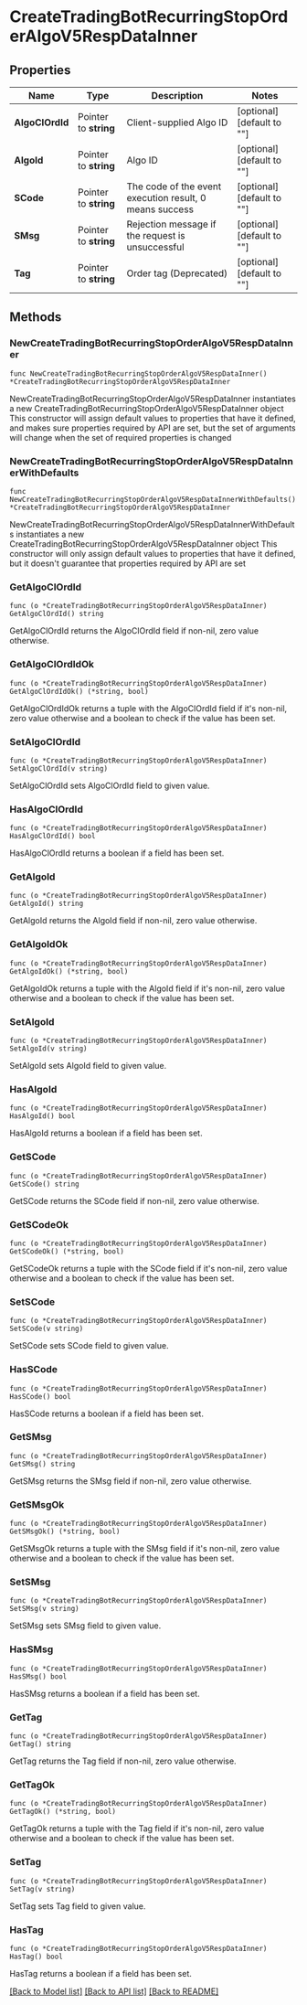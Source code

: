 # CreateTradingBotRecurringStopOrderAlgoV5RespDataInner

## Properties

Name | Type | Description | Notes
------------ | ------------- | ------------- | -------------
**AlgoClOrdId** | Pointer to **string** | Client-supplied Algo ID | [optional] [default to ""]
**AlgoId** | Pointer to **string** | Algo ID | [optional] [default to ""]
**SCode** | Pointer to **string** | The code of the event execution result, 0 means success | [optional] [default to ""]
**SMsg** | Pointer to **string** | Rejection message if the request is unsuccessful | [optional] [default to ""]
**Tag** | Pointer to **string** | Order tag  (Deprecated) | [optional] [default to ""]

## Methods

### NewCreateTradingBotRecurringStopOrderAlgoV5RespDataInner

`func NewCreateTradingBotRecurringStopOrderAlgoV5RespDataInner() *CreateTradingBotRecurringStopOrderAlgoV5RespDataInner`

NewCreateTradingBotRecurringStopOrderAlgoV5RespDataInner instantiates a new CreateTradingBotRecurringStopOrderAlgoV5RespDataInner object
This constructor will assign default values to properties that have it defined,
and makes sure properties required by API are set, but the set of arguments
will change when the set of required properties is changed

### NewCreateTradingBotRecurringStopOrderAlgoV5RespDataInnerWithDefaults

`func NewCreateTradingBotRecurringStopOrderAlgoV5RespDataInnerWithDefaults() *CreateTradingBotRecurringStopOrderAlgoV5RespDataInner`

NewCreateTradingBotRecurringStopOrderAlgoV5RespDataInnerWithDefaults instantiates a new CreateTradingBotRecurringStopOrderAlgoV5RespDataInner object
This constructor will only assign default values to properties that have it defined,
but it doesn't guarantee that properties required by API are set

### GetAlgoClOrdId

`func (o *CreateTradingBotRecurringStopOrderAlgoV5RespDataInner) GetAlgoClOrdId() string`

GetAlgoClOrdId returns the AlgoClOrdId field if non-nil, zero value otherwise.

### GetAlgoClOrdIdOk

`func (o *CreateTradingBotRecurringStopOrderAlgoV5RespDataInner) GetAlgoClOrdIdOk() (*string, bool)`

GetAlgoClOrdIdOk returns a tuple with the AlgoClOrdId field if it's non-nil, zero value otherwise
and a boolean to check if the value has been set.

### SetAlgoClOrdId

`func (o *CreateTradingBotRecurringStopOrderAlgoV5RespDataInner) SetAlgoClOrdId(v string)`

SetAlgoClOrdId sets AlgoClOrdId field to given value.

### HasAlgoClOrdId

`func (o *CreateTradingBotRecurringStopOrderAlgoV5RespDataInner) HasAlgoClOrdId() bool`

HasAlgoClOrdId returns a boolean if a field has been set.

### GetAlgoId

`func (o *CreateTradingBotRecurringStopOrderAlgoV5RespDataInner) GetAlgoId() string`

GetAlgoId returns the AlgoId field if non-nil, zero value otherwise.

### GetAlgoIdOk

`func (o *CreateTradingBotRecurringStopOrderAlgoV5RespDataInner) GetAlgoIdOk() (*string, bool)`

GetAlgoIdOk returns a tuple with the AlgoId field if it's non-nil, zero value otherwise
and a boolean to check if the value has been set.

### SetAlgoId

`func (o *CreateTradingBotRecurringStopOrderAlgoV5RespDataInner) SetAlgoId(v string)`

SetAlgoId sets AlgoId field to given value.

### HasAlgoId

`func (o *CreateTradingBotRecurringStopOrderAlgoV5RespDataInner) HasAlgoId() bool`

HasAlgoId returns a boolean if a field has been set.

### GetSCode

`func (o *CreateTradingBotRecurringStopOrderAlgoV5RespDataInner) GetSCode() string`

GetSCode returns the SCode field if non-nil, zero value otherwise.

### GetSCodeOk

`func (o *CreateTradingBotRecurringStopOrderAlgoV5RespDataInner) GetSCodeOk() (*string, bool)`

GetSCodeOk returns a tuple with the SCode field if it's non-nil, zero value otherwise
and a boolean to check if the value has been set.

### SetSCode

`func (o *CreateTradingBotRecurringStopOrderAlgoV5RespDataInner) SetSCode(v string)`

SetSCode sets SCode field to given value.

### HasSCode

`func (o *CreateTradingBotRecurringStopOrderAlgoV5RespDataInner) HasSCode() bool`

HasSCode returns a boolean if a field has been set.

### GetSMsg

`func (o *CreateTradingBotRecurringStopOrderAlgoV5RespDataInner) GetSMsg() string`

GetSMsg returns the SMsg field if non-nil, zero value otherwise.

### GetSMsgOk

`func (o *CreateTradingBotRecurringStopOrderAlgoV5RespDataInner) GetSMsgOk() (*string, bool)`

GetSMsgOk returns a tuple with the SMsg field if it's non-nil, zero value otherwise
and a boolean to check if the value has been set.

### SetSMsg

`func (o *CreateTradingBotRecurringStopOrderAlgoV5RespDataInner) SetSMsg(v string)`

SetSMsg sets SMsg field to given value.

### HasSMsg

`func (o *CreateTradingBotRecurringStopOrderAlgoV5RespDataInner) HasSMsg() bool`

HasSMsg returns a boolean if a field has been set.

### GetTag

`func (o *CreateTradingBotRecurringStopOrderAlgoV5RespDataInner) GetTag() string`

GetTag returns the Tag field if non-nil, zero value otherwise.

### GetTagOk

`func (o *CreateTradingBotRecurringStopOrderAlgoV5RespDataInner) GetTagOk() (*string, bool)`

GetTagOk returns a tuple with the Tag field if it's non-nil, zero value otherwise
and a boolean to check if the value has been set.

### SetTag

`func (o *CreateTradingBotRecurringStopOrderAlgoV5RespDataInner) SetTag(v string)`

SetTag sets Tag field to given value.

### HasTag

`func (o *CreateTradingBotRecurringStopOrderAlgoV5RespDataInner) HasTag() bool`

HasTag returns a boolean if a field has been set.


[[Back to Model list]](../README.md#documentation-for-models) [[Back to API list]](../README.md#documentation-for-api-endpoints) [[Back to README]](../README.md)


